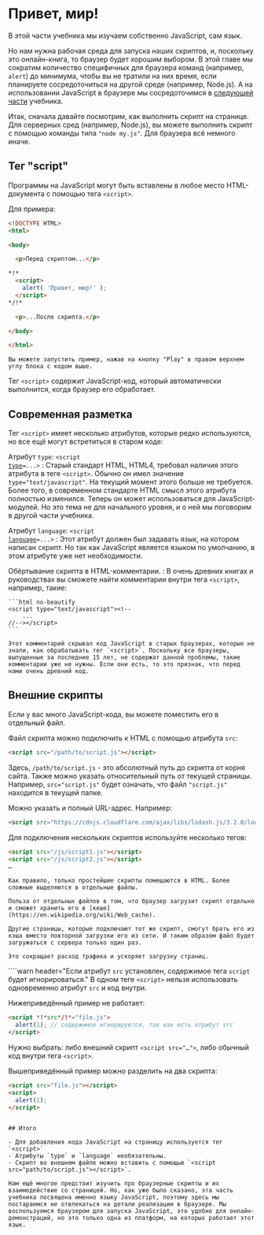 # Привет, мир!

В этой части учебника мы изучаем собственно JavaScript, сам язык.

Но нам нужна рабочая среда для запуска наших скриптов, и, поскольку это онлайн-книга, то браузер будет хорошим выбором. В этой главе мы сократим количество специфичных для браузера команд (например, `alert`) до минимума, чтобы вы не тратили на них время, если планируете сосредоточиться на другой среде (например, Node.js). А на использовании JavaScript в браузере мы сосредоточимся в [следующей части](/ui) учебника.

Итак, сначала давайте посмотрим, как выполнить скрипт на странице. Для серверных сред (например, Node.js), вы можете выполнить скрипт с помощью команды типа `"node my.js"`. Для браузера всё немного иначе.

## Тег "script"

Программы на JavaScript могут быть вставлены в любое место HTML-документа с помощью тега `<script>`.

Для примера:

```html run height=100
<!DOCTYPE HTML>
<html>

<body>

  <p>Перед скриптом...</p>

*!*
  <script>
    alert( 'Привет, мир!' );
  </script>
*/!*

  <p>...После скрипта.</p>

</body>

</html>
```

```online
Вы можете запустить пример, нажав на кнопку "Play" в правом верхнем углу блока с кодом выше.
```

Тег `<script>` содержит JavaScript-код, который автоматически выполнится, когда браузер его обработает.

## Современная разметка

Тег `<script>` имеет несколько атрибутов, которые редко используются, но все ещё могут встретиться в старом коде:

Атрибут `type`: <code>&lt;script <u>type</u>=...&gt;</code>
: Старый стандарт HTML, HTML4, требовал наличия этого атрибута в теге `<script>`. Обычно он имел значение `type="text/javascript"`. На текущий момент этого больше не требуется. Более того, в современном стандарте HTML смысл этого атрибута полностью изменился. Теперь он может использоваться для JavaScript-модулей. Но это тема не для начального уровня, и о ней мы поговорим в другой части учебника.

Атрибут `language`: <code>&lt;script <u>language</u>=...&gt;</code>
: Этот атрибут должен был задавать язык, на котором написан скрипт. Но так как JavaScript является языком по умолчанию, в этом атрибуте уже нет необходимости.

Обёртывание скрипта в HTML-комментарии.
: В очень древних книгах и руководствах вы сможете найти комментарии внутри тега `<script>`, например, такие:

    ```html no-beautify
    <script type="text/javascript"><!--
        ...
    //--></script>
    ```

    Этот комментарий скрывал код JavaScript в старых браузерах, которые не знали, как обрабатывать тег `<script>`. Поскольку все браузеры, выпущенные за последние 15 лет, не содержат данной проблемы, такие комментарии уже не нужны. Если они есть, то это признак, что перед нами очень древний код.

## Внешние скрипты

Если у вас много JavaScript-кода, вы можете поместить его в отдельный файл.

Файл скрипта можно подключить к HTML с помощью атрибута `src`:

```html
<script src="/path/to/script.js"></script>
```

Здесь, `/path/to/script.js` - это абсолютный путь до скрипта от корня сайта. Также можно указать относительный путь от текущей страницы. Например, `src="script.js"` будет означать, что файл `"script.js"` находится в текущей папке.

Можно указать и полный URL-адрес. Например:

```html
<script src="https://cdnjs.cloudflare.com/ajax/libs/lodash.js/3.2.0/lodash.js"></script>
```

Для подключения нескольких скриптов используйте несколько тегов:

```html
<script src="/js/script1.js"></script>
<script src="/js/script2.js"></script>
…
```

```smart
Как правило, только простейшие скрипты помещаются в HTML. Более сложные выделяются в отдельные файлы.

Польза от отдельных файлов в том, что браузер загрузит скрипт отдельно и сможет хранить его в [кеше](https://en.wikipedia.org/wiki/Web_cache).

Другие страницы, которые подключают тот же скрипт, смогут брать его из кэша вместо повторной загрузки его из сети. И таким образом файл будет загружаться с сервера только один раз.

Это сокращает расход трафика и ускоряет загрузку страниц.
```

````warn header="Если атрибут `src` установлен, содержимое тега `script` будет игнорироваться."
В одном теге `<script>` нельзя использовать одновременно атрибут `src` и код внутри.

Нижеприведённый пример не работает:

```html
<script *!*src*/!*="file.js">
  alert(1); // содержимое игнорируется, так как есть атрибут src
</script>
```

Нужно выбрать: либо внешний скрипт `<script src="…">`, либо обычный код внутри тега `<script>`.

Вышеприведённый пример можно разделить на два скрипта:

```html
<script src="file.js"></script>
<script>
  alert(1);
</script>
```
````

## Итого

- Для добавления кода JavaScript на страницу используется тег `<script>`
- Атрибуты `type` и `language` необязательны.
- Скрипт во внешнем файле можно вставить с помощью `<script src="path/to/script.js"></script>`.

Нам ещё многое предстоит изучить про браузерные скрипты и их взаимодействие со страницей. Но, как уже было сказано, эта часть учебника посвящена именно языку JavaScript, поэтому здесь мы постараемся не отвлекаться на детали реализации в браузере. Мы воспользуемся браузером для запуска JavaScript, это удобно для онлайн-демонстраций, но это только одна из платформ, на которых работает этот язык.

